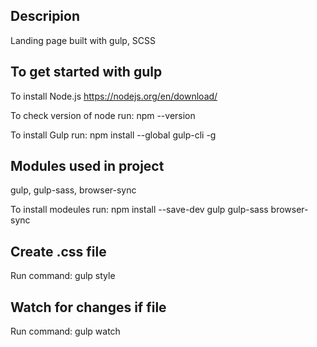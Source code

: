 ## Descripion
Landing page built with gulp, SCSS

## To get started with gulp

To install Node.js
https://nodejs.org/en/download/

To check version of node run: 
npm --version

To install Gulp run: 
npm install --global gulp-cli -g

## Modules used in project

gulp, gulp-sass, browser-sync

To install modeules run: 
npm install --save-dev gulp gulp-sass browser-sync

## Create .css file

Run command: gulp style

## Watch for changes if file

Run command: gulp watch

